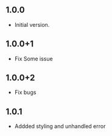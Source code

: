 ## 1.0.0

- Initial version.

## 1.0.0+1
- Fix Some issue 

## 1.0.0+2
- Fix bugs


## 1.0.1

- Addded styling and unhandled error 

